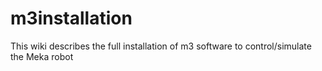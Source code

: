 m3installation
==============

This wiki describes the full installation of m3 software to control/simulate the Meka robot
